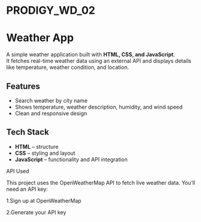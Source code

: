# PRODIGY_WD_02

# Weather App

A simple weather application built with **HTML, CSS, and JavaScript**.  
It fetches real-time weather data using an external API and displays details like temperature, weather condition, and location.

## Features
- Search weather by city name
- Shows temperature, weather description, humidity, and wind speed
- Clean and responsive design



## Tech Stack
- **HTML** – structure
- **CSS** – styling and layout
- **JavaScript** – functionality and API integration

API Used

This project uses the OpenWeatherMap API
 to fetch live weather data.
You’ll need an API key:

1.Sign up at OpenWeatherMap

2.Generate your API key

